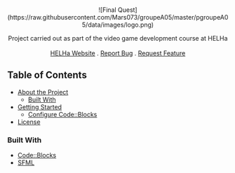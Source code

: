 <br />
<p align="center">
![Final Quest](https://raw.githubusercontent.com/Mars073/groupeA05/master/pgroupeA05/data/images/logo.png)
	<p align="center">Project carried out as part of the video game development course at HELHa
		<br />
		<br />
		<a href="https://helha.be/">HELHa Website</a>
		.
		<a href="https://github.com/Mars073/groupeA05/issues">Report Bug</a>
		.
		<a href="https://github.com/Mars073/groupeA05/issues">Request Feature</a>
	</p>
</p>

<!-- TABLE OF CONTENTS -->
## Table of Contents

* [About the Project](#about-the-project)
  * [Built With](#built-with)
* [Getting Started](#getting-started)
  * [Configure Code::Blocks](#configure)
* [License](#license)


### Built With
* [Code::Blocks](http://www.codeblocks.org/)
* [SFML](https://www.sfml-dev.org/index-fr.php)